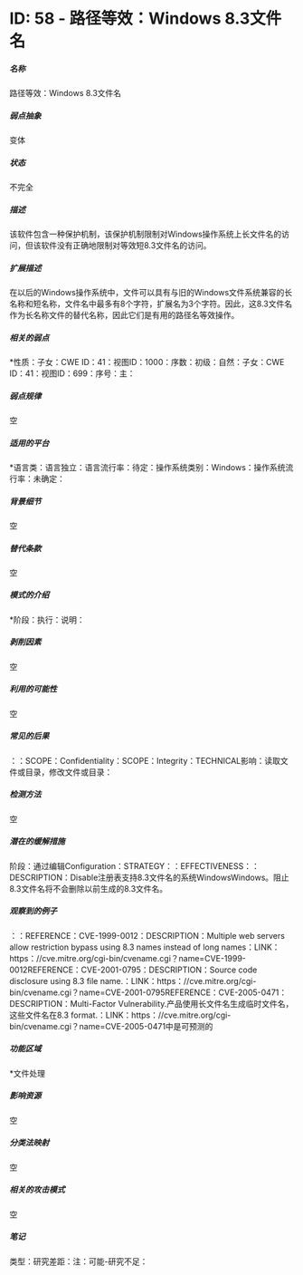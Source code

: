 # ID: 58 - 路径等效：Windows 8.3文件名
<h5>名称</h5>路径等效：Windows 8.3文件名
<h5>弱点抽象</h5>变体
<h5>状态</h5>不完全
<h5>描述</h5>该软件包含一种保护机制，该保护机制限制对Windows操作系统上长文件名的访问，但该软件没有正确地限制对等效短8.3文件名的访问。
<h5>扩展描述</h5>在以后的Windows操作系统中，文件可以具有与旧的Windows文件系统兼容的长名称和短名称，文件名中最多有8个字符，扩展名为3个字符。因此，这8.3文件名作为长名称文件的替代名称，因此它们是有用的路径名等效操作。
<h5>相关的弱点</h5>*性质：子女：CWE ID：41：视图ID：1000：序数：初级：自然：子女：CWE ID：41：视图ID：699：序号：主：
<h5>弱点规律</h5>空
<h5>适用的平台</h5>*语言类：语言独立：语言流行率：待定：操作系统类别：Windows：操作系统流行率：未确定：
<h5>背景细节</h5>空
<h5>替代条款</h5>空
<h5>模式的介绍</h5>*阶段：执行：说明：
<h5>剥削因素</h5>空
<h5>利用的可能性</h5>空
<h5>常见的后果</h5>：：SCOPE：Confidentiality：SCOPE：Integrity：TECHNICAL影响：读取文件或目录，修改文件或目录：
<h5>检测方法</h5>空
<h5>潜在的缓解措施</h5>阶段：通过编辑Configuration：STRATEGY：：EFFECTIVENESS：：DESCRIPTION：Disable注册表支持8.3文件名的系统WindowsWindows。阻止8.3文件名将不会删除以前生成的8.3文件名。
<h5>观察到的例子</h5>：：REFERENCE：CVE-1999-0012：DESCRIPTION：Multiple web servers allow restriction bypass using 8.3 names instead of long names：LINK：https：//cve.mitre.org/cgi-bin/cvename.cgi？name=CVE-1999-0012REFERENCE：CVE-2001-0795：DESCRIPTION：Source code disclosure using 8.3 file name.：LINK：https：//cve.mitre.org/cgi-bin/cvename.cgi？name=CVE-2001-0795REFERENCE：CVE-2005-0471：DESCRIPTION：Multi-Factor Vulnerability.产品使用长文件名生成临时文件名，这些文件名在8.3 format.：LINK：https：//cve.mitre.org/cgi-bin/cvename.cgi？name=CVE-2005-0471中是可预测的
<h5>功能区域</h5>*文件处理
<h5>影响资源</h5>空
<h5>分类法映射</h5>空
<h5>相关的攻击模式</h5>空
<h5>笔记</h5>类型：研究差距：注：可能-研究不足：

